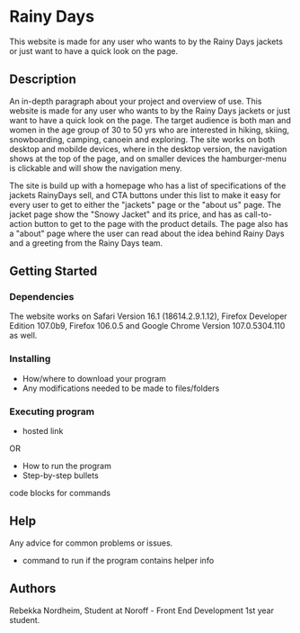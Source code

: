 # Rainy Days

This website is made for any user who wants to by the Rainy Days jackets or just want to have a quick look on the page.

## Description

An in-depth paragraph about your project and overview of use.
This website is made for any user who wants to by the Rainy Days jackets or just want to have a quick look on the page. The target audience is both man and women in the age group of 30 to 50 yrs who are interested in hiking, skiing, snowboarding, camping, canoein and exploring. 
The site works on both desktop and mobilde devices, where in the desktop version, the navigation shows at the top of the page, and on smaller devices the hamburger-menu is clickable and will show the navigation meny. 

The site is build up with a homepage who has a list of specifications of the jackets RainyDays sell, and CTA buttons under this list to make it easy for every user to get to either the "jackets" page or the "about us" page. 
The jacket page show the "Snowy Jacket" and its price, and has as call-to-action button to get to the page with the product details.
The page also has a "about" page where the user can read about the idea behind Rainy Days and a greeting from the Rainy Days team. 

## Getting Started

### Dependencies

The website works on Safari Version 16.1 (18614.2.9.1.12), Firefox Developer Edition 107.0b9, Firefox 106.0.5 and Google Chrome Version 107.0.5304.110 as well.

### Installing

* How/where to download your program
* Any modifications needed to be made to files/folders

### Executing program

- hosted link 

OR

* How to run the program
* Step-by-step bullets

code blocks for commands

## Help

Any advice for common problems or issues.

- command to run if the program contains helper info

## Authors

Rebekka Nordheim, Student at Noroff - Front End Development 1st year student.